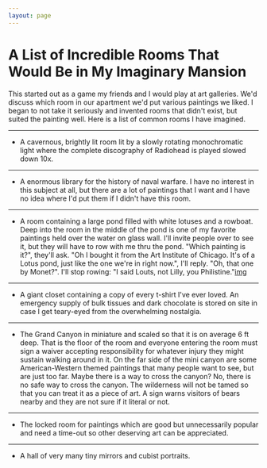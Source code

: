 ```yaml
---
layout: page
---
```


# A List of Incredible Rooms That Would Be in My Imaginary Mansion  
  
This started out as a game my friends and I would play at art galleries. We'd discuss which room in our apartment we'd put various paintings we liked. I began to not take it seriously and invented rooms that didn't exist, but suited the painting well. Here is a list of common rooms I have imagined. 

---

 * A cavernous, brightly lit room lit by a slowly rotating monochromatic light where the complete discography of Radiohead is played slowed down 10x. 

---

* A enormous library for the history of naval warfare. I have no interest in this subject at all, but there are a lot of paintings that I want and I have no idea where I'd put them if I didn't have this room. 

---

 * A room containing a large pond filled with white lotuses and a rowboat. Deep into the room in the middle of the pond is one of my favorite paintings held over the water on glass wall. I'll invite people over to see it, but they will have to row with me thru the pond. "Which painting is it?", they'll ask. "Oh I bought it from the Art Institute of Chicago. It's of a Lotus pond, just like the one we're in right now.", I'll reply. "Oh, that one by Monet?". I'll stop rowing: "I said Louts, not Lilly, you Philistine."[img](https://commons.wikimedia.org/wiki/File:Charles_Courtney_Curran_-_Lotus_Lilies.jpg)

---

 * A giant closet containing a copy of every t-shirt I've ever loved. An emergency supply of bulk tissues and dark chocolate is stored on site in case I get teary-eyed from the overwhelming nostalgia. 

---

 * The Grand Canyon in miniature and scaled so that it is on average 6 ft deep. That is the floor of the room and everyone entering the room must sign a waiver accepting responsibility for whatever injury they might sustain walking around in it. On the far side of the mini canyon are some American-Western themed paintings that many people want to see, but are just too far. Maybe there is a way to cross the canyon? No, there is no safe way to cross the canyon. The wilderness will not be tamed so that you can treat it as a piece of art. A sign warns visitors of bears nearby and they are not sure if it literal or not. 

---

 * The locked room for paintings which are good but unnecessarily popular and need a time-out so other deserving art can be appreciated.

---

 * A hall of very many tiny mirrors and cubist portraits. 